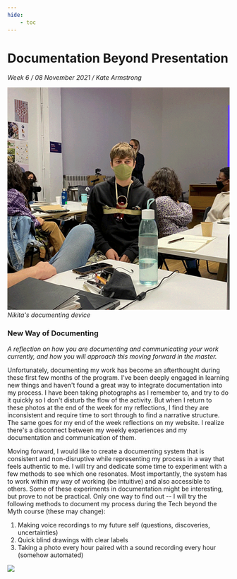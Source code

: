 ```yaml
---
hide:
    - toc
---
```


# Documentation Beyond Presentation
*Week 6 / 08 November 2021 / Kate Armstrong*


![](../images/dbp_nikita.GIF)
*Nikita's documenting device*

### New Way of Documenting
*A reflection on how you are documenting and communicating your work currently, and how you will approach this moving forward in the master.*

Unfortunately, documenting my work has become an afterthought during these first few months of the program. I've been deeply engaged in learning new things and haven't found a great way to integrate documentation into my process. I have been taking photographs as I remember to, and try to do it quickly so I don't disturb the flow of the activity. But when I return to these photos at the end of the week for my reflections, I find they are inconsistent and require time to sort through to find a narrative structure. The same goes for my end of the week reflections on my website. I realize there's a disconnect between my weekly experiences and my documentation and communication of them.

Moving forward, I would like to create a documenting system that is consistent and non-disruptive while representing my process in a way that feels authentic to me. I will try and dedicate some time to experiment with a few methods to see which one resonates. Most importantly, the system has to work within my way of working (be intuitive) and also accessible to others. Some of these experiments in documentation might be interesting, but prove to not be practical. Only one way to find out -- I will try the following methods to document my process during the Tech beyond the Myth course (these may change):

1. Making voice recordings to my future self (questions, discoveries, uncertainties)
2. Quick blind drawings with clear labels
3. Taking a photo every hour paired with a sound recording every hour (somehow automated)

![](../images/)
